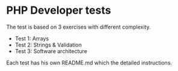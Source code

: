 # PHP Developer tests

The test is based on 3 exercises with different complexity.

* Test 1: Arrays
* Test 2: Strings & Validation
* Test 3: Software architecture

Each test has his own README.md which the detailed instructions.

